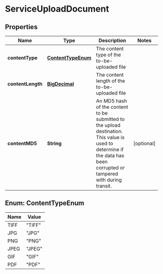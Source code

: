 
# ServiceUploadDocument

## Properties
Name | Type | Description | Notes
------------ | ------------- | ------------- | -------------
**contentType** | [**ContentTypeEnum**](#ContentTypeEnum) | The content type of the to-be-uploaded file | 
**contentLength** | [**BigDecimal**](BigDecimal.md) | The content length of the to-be-uploaded file | 
**contentMD5** | **String** | An MD5 hash of the content to be submitted to the upload destination. This value is used to determine if the data has been corrupted or tampered with during transit. |  [optional]


<a name="ContentTypeEnum"></a>
## Enum: ContentTypeEnum
Name | Value
---- | -----
TIFF | &quot;TIFF&quot;
JPG | &quot;JPG&quot;
PNG | &quot;PNG&quot;
JPEG | &quot;JPEG&quot;
GIF | &quot;GIF&quot;
PDF | &quot;PDF&quot;




